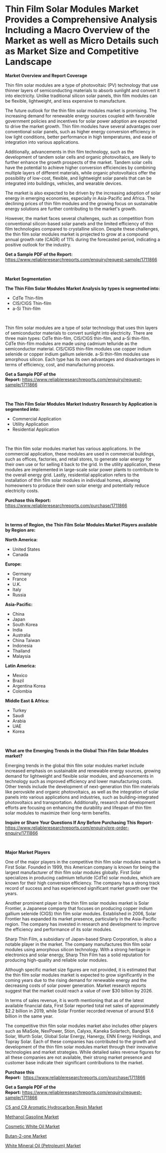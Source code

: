 <p><h1>Thin Film Solar Modules Market Provides a Comprehensive Analysis Including a Macro Overview of the Market as well as Micro Details such as Market Size and Competitive Landscape</h1></p><p><strong>Market Overview and Report Coverage</strong></p>
<p><p>Thin film solar modules are a type of photovoltaic (PV) technology that use thinner layers of semiconducting materials to absorb sunlight and convert it into electricity. Unlike traditional silicon solar panels, thin film modules can be flexible, lightweight, and less expensive to manufacture.</p><p>The future outlook for the thin film solar modules market is promising. The increasing demand for renewable energy sources coupled with favorable government policies and incentives for solar power adoption are expected to drive the market growth. Thin film modules have several advantages over conventional solar panels, such as higher energy conversion efficiency in low light conditions, better performance in high temperatures, and ease of integration into various applications.</p><p>Additionally, advancements in thin film technology, such as the development of tandem solar cells and organic photovoltaics, are likely to further enhance the growth prospects of the market. Tandem solar cells have the potential to achieve higher conversion efficiencies by combining multiple layers of different materials, while organic photovoltaics offer the possibility of low-cost, flexible, and lightweight solar panels that can be integrated into buildings, vehicles, and wearable devices.</p><p>The market is also expected to be driven by the increasing adoption of solar energy in emerging economies, especially in Asia-Pacific and Africa. The declining prices of thin film modules and the growing focus on sustainable energy solutions are further contributing to the market's growth.</p><p>However, the market faces several challenges, such as competition from conventional silicon-based solar panels and the limited efficiency of thin film technologies compared to crystalline silicon. Despite these challenges, the thin film solar modules market is projected to grow at a compound annual growth rate (CAGR) of 11% during the forecasted period, indicating a positive outlook for the industry.</p></p>
<p><strong>Get a Sample PDF of the Report:</strong> <a href="https://www.reliableresearchreports.com/enquiry/request-sample/1711866">https://www.reliableresearchreports.com/enquiry/request-sample/1711866</a></p>
<p>&nbsp;</p>
<p><strong>Market Segmentation</strong></p>
<p><strong>The Thin Film Solar Modules Market Analysis by types is segmented into:</strong></p>
<p><ul><li>CdTe Thin-film</li><li>CIS/CIGS Thin-film</li><li>a-Si Thin-film</li></ul></p>
<p>&nbsp;</p>
<p><p>Thin film solar modules are a type of solar technology that uses thin layers of semiconductor materials to convert sunlight into electricity. There are three main types: CdTe thin-film, CIS/CIGS thin-film, and a-Si thin-film. CdTe thin-film modules are made using cadmium telluride as the semiconductor material. CIS/CIGS thin-film modules use copper indium selenide or copper indium gallium selenide. a-Si thin-film modules use amorphous silicon. Each type has its own advantages and disadvantages in terms of efficiency, cost, and manufacturing process.</p></p>
<p><strong>Get a Sample PDF of the Report:</strong>&nbsp;<a href="https://www.reliableresearchreports.com/enquiry/request-sample/1711866">https://www.reliableresearchreports.com/enquiry/request-sample/1711866</a></p>
<p>&nbsp;</p>
<p><strong>The Thin Film Solar Modules Market Industry Research by Application is segmented into:</strong></p>
<p><ul><li>Commercial Application</li><li>Utility Application</li><li>Residential Application</li></ul></p>
<p>&nbsp;</p>
<p><p>The thin film solar modules market has various applications. In the commercial application, these modules are used in commercial buildings, such as offices, factories, and retail stores, to generate solar energy for their own use or for selling it back to the grid. In the utility application, these modules are implemented in large-scale solar power plants to contribute to the overall energy grid. Lastly, residential application refers to the installation of thin film solar modules in individual homes, allowing homeowners to produce their own solar energy and potentially reduce electricity costs.</p></p>
<p><strong>Purchase this Report:</strong>&nbsp; <a href="https://www.reliableresearchreports.com/purchase/1711866">https://www.reliableresearchreports.com/purchase/1711866</a></p>
<p>&nbsp;</p>
<p><strong>In terms of Region, the Thin Film Solar Modules Market Players available by Region are:</strong></p>
<p>
    <p> <strong> North America: </strong>
        <ul>
            <li>United States</li>
            <li>Canada</li>
        </ul>
        </p> 
    <p> <strong> Europe: </strong>
        <ul>
            <li>Germany</li>
            <li>France</li>
            <li>U.K.</li>
            <li>Italy</li>
            <li>Russia</li>
        </ul>
        </p> 
    <p> <strong> Asia-Pacific: </strong>
        <ul>
            <li>China</li>
            <li>Japan</li>
            <li>South Korea</li>
            <li>India</li>
            <li>Australia</li>
            <li>China Taiwan</li>
            <li>Indonesia</li>
            <li>Thailand</li>
            <li>Malaysia</li>
        </ul>
        </p> 
    <p> <strong> Latin America: </strong>
        <ul>
            <li>Mexico</li>
            <li>Brazil</li>
            <li>Argentina Korea</li>
            <li>Colombia</li>
        </ul>
        </p> 
    <p> <strong> Middle East & Africa: </strong>
        <ul>
            <li>Turkey</li>
            <li>Saudi</li>
            <li>Arabia</li>
            <li>UAE</li>
            <li>Korea</li>
        </ul>
    </p>
    </p>
<p>&nbsp;</p>
<p><strong>What are the Emerging Trends in the Global Thin Film Solar Modules market?</strong></p>
<p><p>Emerging trends in the global thin film solar modules market include increased emphasis on sustainable and renewable energy sources, growing demand for lightweight and flexible solar modules, and advancements in technology such as improved efficiency and lower manufacturing costs. Other trends include the development of next-generation thin film materials like perovskite and organic photovoltaics, as well as the integration of solar panels into various applications and industries, such as building-integrated photovoltaics and transportation. Additionally, research and development efforts are focusing on enhancing the durability and lifespan of thin film solar modules to maximize their long-term benefits.</p></p>
<p><strong>Inquire or Share Your Questions If Any Before Purchasing This Report</strong>- <a href="https://www.reliableresearchreports.com/enquiry/pre-order-enquiry/1711866">https://www.reliableresearchreports.com/enquiry/pre-order-enquiry/1711866</a></p>
<p>&nbsp;</p>
<p><strong>Major Market Players</strong></p>
<p><p>One of the major players in the competitive thin film solar modules market is First Solar. Founded in 1999, this American company is known for being the largest manufacturer of thin film solar modules globally. First Solar specializes in producing cadmium telluride (CdTe) solar modules, which are known for their high conversion efficiency. The company has a strong track record of success and has experienced significant market growth over the years. </p><p>Another prominent player in the thin film solar modules market is Solar Frontier, a Japanese company that focuses on producing copper indium gallium selenide (CIGS) thin film solar modules. Established in 2006, Solar Frontier has expanded its market presence, particularly in the Asia-Pacific region. The company has invested in research and development to improve the efficiency and performance of its solar modules. </p><p>Sharp Thin Film, a subsidiary of Japan-based Sharp Corporation, is also a notable player in the market. The company manufactures thin film solar modules using amorphous silicon technology. With a strong heritage in electronics and solar energy, Sharp Thin Film has a solid reputation for producing high-quality and reliable solar modules. </p><p>Although specific market size figures are not provided, it is estimated that the thin film solar modules market is expected to grow significantly in the coming years due to the rising demand for renewable energy and the decreasing costs of solar power generation. Market research reports suggest that the market could reach a value of over $30 billion by 2026.</p><p>In terms of sales revenue, it is worth mentioning that as of the latest available financial data, First Solar reported total net sales of approximately $2.2 billion in 2019, while Solar Frontier recorded revenue of around $1.6 billion in the same year.</p><p>The competitive thin film solar modules market also includes other players such as MiaSole, NexPower, Stion, Calyxo, Kaneka Solartech, Bangkok Solar, Wurth Solar, Global Solar Energy, Hanergy, ENN Energy Holdings, and Topray Solar. Each of these companies has contributed to the growth and development of the thin film solar modules market through their innovative technologies and market strategies. While detailed sales revenue figures for all these companies are not available, their strong market presence and customer base indicate their significant contributions to the market.</p></p>
<p><strong>Purchase this Report:</strong>&nbsp;&nbsp;<a href="https://www.reliableresearchreports.com/purchase/1711866">https://www.reliableresearchreports.com/purchase/1711866</a></p>
<p></p>
<p><strong>Get a Sample PDF of the Report:</strong>&nbsp;<a href="https://www.reliableresearchreports.com/enquiry/request-sample/1711866">https://www.reliableresearchreports.com/enquiry/request-sample/1711866</a></p>
<p><p><a href="https://medium.com/@dennisoliver07/c5-and-c9-aromatic-hydrocarbon-resin-market-share-evolution-and-market-growth-trends-2023-2030-49032b9221d1">C5 and C9 Aromatic Hydrocarbon Resin Market</a></p><p><a href="https://medium.com/@jamesromero59/methanol-gasoline-market-research-report-its-history-and-forecast-2023-to-2030-7613c82fab14">Methanol Gasoline Market</a></p><p><a href="https://medium.com/@jqgvpygpb56374/cosmetic-white-oil-market-analysis-and-sze-forecasted-for-period-from-2023-to-2030-3985a0cc0a88">Cosmetic White Oil Market</a></p><p><a href="https://medium.com/@bobbyrobinson56/butan-2-one-market-exploring-market-share-market-trends-and-future-growth-6b9ec09d8194">Butan-2-one Market</a></p><p><a href="https://medium.com/@jeremybates83/white-mineral-oil-petroleum-market-size-market-outlook-and-market-forecast-2023-to-2030-a386fac4ad2f">White Mineral Oil (Petroleum) Market</a></p></p>